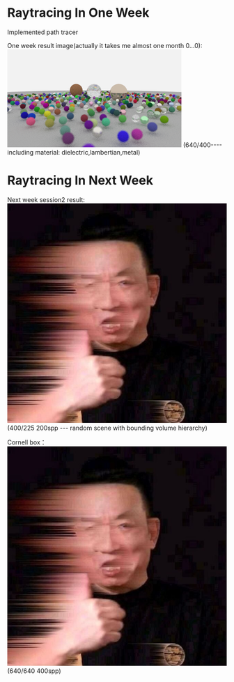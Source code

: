 # Raytracing In One Week
Implemented path tracer

One week result image(actually it takes me almost one month 0...0):  
![img](images/random.png)
(640/400----including material: dielectric,lambertian,metal)

# Raytracing In Next Week  
Next week session2 result:  
![img](images/shaoji.jpg)  
(400/225 200spp --- random scene with bounding volume hierarchy)

Cornell box：  
![img](images/shaoji.jpg)   
(640/640 400spp)  
